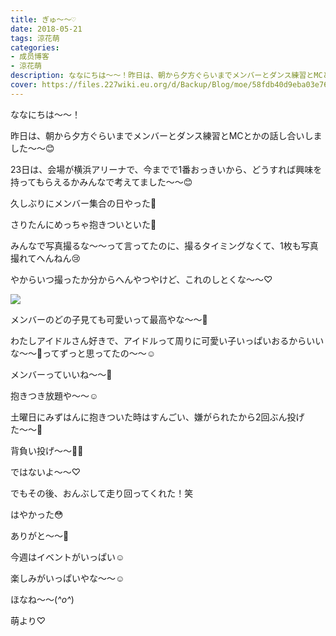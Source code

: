 ```yaml
---
title: ぎゅ〜〜♡
date: 2018-05-21
tags: 涼花萌
categories: 
- 成员博客
- 涼花萌
description: ななにちは〜〜！昨日は、朝から夕方ぐらいまでメンバーとダンス練習とMCとかの話し合いしました〜〜😊23日は、会場が横浜アリーナで、今までで1番おっきいから、どうすれば興...
cover: https://files.227wiki.eu.org/d/Backup/Blog/moe/58fdb40d9eba03e7616bce7766dd6.jpg 
---
```







ななにちは〜〜！





昨日は、朝から夕方ぐらいまでメンバーとダンス練習とMCとかの話し合いしました〜〜😊





23日は、会場が横浜アリーナで、今までで1番おっきいから、どうすれば興味を持ってもらえるかみんなで考えてました〜〜😊







久しぶりにメンバー集合の日やった💓




さりたんにめっちゃ抱きついといた💓







みんなで写真撮るな〜〜って言ってたのに、撮るタイミングなくて、1枚も写真撮れてへんねん😢






やからいつ撮ったか分からへんやつやけど、これのしとくな〜〜♡


![](https://files.227wiki.eu.org/d/Backup/Blog/moe/58fdb40d9eba03e7616bce7766dd6.jpg)









メンバーのどの子見ても可愛いって最高やな〜〜💓







わたしアイドルさん好きで、アイドルって周りに可愛い子いっぱいおるからいいな〜〜💓ってずっと思ってたの〜〜☺️






メンバーっていいね〜〜💓



抱きつき放題や〜〜☺️









土曜日にみずはんに抱きついた時はすんごい、嫌がられたから2回ぶん投げた〜〜🤗








背負い投げ〜〜☝🏻️





ではないよ〜〜♡









でもその後、おんぶして走り回ってくれた！笑







はやかった😳




ありがと〜〜💓










今週はイベントがいっぱい☺️




楽しみがいっぱいやな〜〜☺️








ほなね〜〜(*^o^*)





萌より♡


